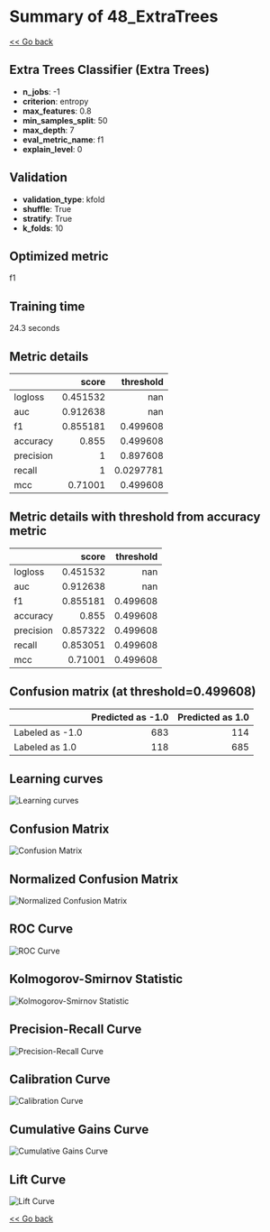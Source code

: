 # Summary of 48_ExtraTrees

[<< Go back](../README.md)


## Extra Trees Classifier (Extra Trees)
- **n_jobs**: -1
- **criterion**: entropy
- **max_features**: 0.8
- **min_samples_split**: 50
- **max_depth**: 7
- **eval_metric_name**: f1
- **explain_level**: 0

## Validation
 - **validation_type**: kfold
 - **shuffle**: True
 - **stratify**: True
 - **k_folds**: 10

## Optimized metric
f1

## Training time

24.3 seconds

## Metric details
|           |    score |   threshold |
|:----------|---------:|------------:|
| logloss   | 0.451532 | nan         |
| auc       | 0.912638 | nan         |
| f1        | 0.855181 |   0.499608  |
| accuracy  | 0.855    |   0.499608  |
| precision | 1        |   0.897608  |
| recall    | 1        |   0.0297781 |
| mcc       | 0.71001  |   0.499608  |


## Metric details with threshold from accuracy metric
|           |    score |   threshold |
|:----------|---------:|------------:|
| logloss   | 0.451532 |  nan        |
| auc       | 0.912638 |  nan        |
| f1        | 0.855181 |    0.499608 |
| accuracy  | 0.855    |    0.499608 |
| precision | 0.857322 |    0.499608 |
| recall    | 0.853051 |    0.499608 |
| mcc       | 0.71001  |    0.499608 |


## Confusion matrix (at threshold=0.499608)
|                 |   Predicted as -1.0 |   Predicted as 1.0 |
|:----------------|--------------------:|-------------------:|
| Labeled as -1.0 |                 683 |                114 |
| Labeled as 1.0  |                 118 |                685 |

## Learning curves
![Learning curves](learning_curves.png)
## Confusion Matrix

![Confusion Matrix](confusion_matrix.png)


## Normalized Confusion Matrix

![Normalized Confusion Matrix](confusion_matrix_normalized.png)


## ROC Curve

![ROC Curve](roc_curve.png)


## Kolmogorov-Smirnov Statistic

![Kolmogorov-Smirnov Statistic](ks_statistic.png)


## Precision-Recall Curve

![Precision-Recall Curve](precision_recall_curve.png)


## Calibration Curve

![Calibration Curve](calibration_curve_curve.png)


## Cumulative Gains Curve

![Cumulative Gains Curve](cumulative_gains_curve.png)


## Lift Curve

![Lift Curve](lift_curve.png)



[<< Go back](../README.md)
